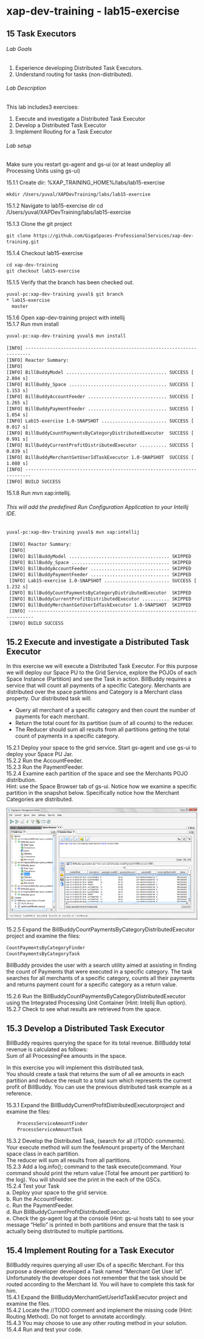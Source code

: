 # xap-dev-training - lab15-exercise

## 15	Task Executors

###### Lab Goals
1.  Experience developing Distributed Task Executors.
2.  Understand routing for tasks (non-distributed).
###### Lab Description
This lab includes3 exercises:
1. 	Execute and investigate a Distributed Task Executor
2.	Develop a Distributed Task Executor
3. 	Implement Routing for a Task Executor
###### Lab setup
Make sure you restart gs-agent and gs-ui (or at least undeploy all Processing Units using gs-ui)

15.1.1 Create dir: %XAP_TRAINING_HOME%/labs/lab15-exercise

    mkdir /Users/yuval/XAPDevTraining/labs/lab15-exercise

15.1.2 Navigate to lab15-exercise dir
    cd /Users/yuval/XAPDevTraining/labs/lab15-exercise

15.1.3 Clone the git project

    git clone https://github.com/GigaSpaces-ProfessionalServices/xap-dev-training.git

15.1.4 Checkout lab15-exercise

    cd xap-dev-training
    git checkout lab15-exercise
    
15.1.5 Verify that the branch has been checked out.

    yuval-pc:xap-dev-training yuval$ git branch
    * lab15-exercise
      master
               
15.1.6 Open xap-dev-training project with intellij <br />
15.1.7 Run mvn install

    yuval-pc:xap-dev-training yuval$ mvn install
    
    [INFO] ------------------------------------------------------------------------
    [INFO] Reactor Summary:
    [INFO] 
    [INFO] BillBuddyModel ..................................... SUCCESS [  2.804 s]
    [INFO] BillBuddy_Space .................................... SUCCESS [  1.153 s]
    [INFO] BillBuddyAccountFeeder ............................. SUCCESS [  1.265 s]
    [INFO] BillBuddyPaymentFeeder ............................. SUCCESS [  1.054 s]
    [INFO] Lab15-exercise 1.0-SNAPSHOT ........................ SUCCESS [  0.017 s]
    [INFO] BillBuddyCountPaymentsByCategoryDistributedExecutor  SUCCESS [  0.991 s]
    [INFO] BillBuddyCurrentProfitDistributedExecutor .......... SUCCESS [  0.839 s]
    [INFO] BillBuddyMerchantGetUserIdTaskExecutor 1.0-SNAPSHOT  SUCCESS [  1.080 s]
    [INFO] ------------------------------------------------------------------------
    [INFO] BUILD SUCCESS



15.1.8 Run mvn xap:intellij.
###### This will add the predefined Run Configuration Application to your Intellij IDE.

    yuval-pc:xap-dev-training yuval$ mvn xap:intellij
    
     [INFO] Reactor Summary:
     [INFO] 
     [INFO] BillBuddyModel ..................................... SKIPPED
     [INFO] BillBuddy_Space .................................... SKIPPED
     [INFO] BillBuddyAccountFeeder ............................. SKIPPED
     [INFO] BillBuddyPaymentFeeder ............................. SKIPPED
     [INFO] Lab15-exercise 1.0-SNAPSHOT ........................ SUCCESS [  1.232 s]
     [INFO] BillBuddyCountPaymentsByCategoryDistributedExecutor  SKIPPED
     [INFO] BillBuddyCurrentProfitDistributedExecutor .......... SKIPPED
     [INFO] BillBuddyMerchantGetUserIdTaskExecutor 1.0-SNAPSHOT  SKIPPED
     [INFO] ------------------------------------------------------------------------
     [INFO] BUILD SUCCESS
     
## 15.2	Execute and investigate a Distributed Task Executor
In this exercise we will execute a Distributed Task Executor. 
For this purpose we will deploy our Space PU to the Grid Service, 
explore the POJOs of each Space Instance (Partition) and see the Task in action.
BillBuddy requires a service that will count all payments of a specific Category.
Merchants are distributed over the space partitions and Category is a Merchant class property. 
Our distributed task will:
*   Query all merchant of a specific category and then count 
    the number of payments for each merchant.
*   Return the total count for its partition (sum of all counts) to the reducer.
*   The Reducer should sum all results from all partitions getting the 
    total count of payments in a specific category.
    
15.2.1	Deploy your space to the grid service. 
        Start gs-agent and use gs-ui to deploy your Space PU Jar. <br />
15.2.2	Run the AccountFeeder. <br />
15.2.3	Run the PaymentFeeder. <br />
15.2.4	Examine each partition of the space and see the Merchants POJO distribution. <br /> 
Hint: use the Space Browser tab of gs-ui. 
Notice how we examine a specific partition in the snapshot below.
Specifically notice how the Merchant Categories are distributed.

![Screenshot](./Pictures/Picture1.png)

15.2.5	Expand the BillBuddyCountPaymentsByCategoryDistributedExecutor project 
        and examine the files: <br />

    CountPaymentsByCategoryFinder
    CountPaymentsByCategoryTask

BillBuddy provides the user with a search utility aimed at assisting 
in finding the count of Payments that were executed in a specific category. 
The task searches for all merchants of a specific category, 
counts all their payments and returns payment count for a specific category 
as a return value.

15.2.6	Run the BillBuddyCountPaymentsByCategoryDistributedExecutor 
        using the Integrated Processing Unit Container (Hint: Intellij Run option). <br /> 
15.2.7	Check to see what results are retrieved from the space.

## 15.3	Develop a Distributed Task Executor

BillBuddy requires querying the space for its total revenue. 
BillBuddy total revenue is calculated as follows: <br />
Sum of all ProcessingFee amounts in the space. <br /> 

In this exercise you will implement this distributed task. <br /> 
You should create a task that returns the sum of all ee amounts in each partition
and reduce the result to a total sum which represents the current profit of BillBuddy.
You can use the previous distributed task example as a reference.  

15.3.1	Expand the BillBuddyCurrentProfitDistributedExecutorproject and examine the files: 

        ProcessServiceAmountFinder
        ProcessServiceAmountTask
        
15.3.2	Develop the Distributed Task, (search for all //TODO: comments). <br />
Your execute method will sum the feeAmount property of the Merchant space class in each partition. <br /> 
The reducer will sum all results from all partitions. <br /> 
15.2.3	Add a log.info(); command to the task execute()command. 
Your command should print the return value (Total fee amount per partition) to the log). 
You will should see the print in the each of the GSCs. <br />
15.2.4	Test your Task <br />
a.	Deploy your space to the grid service. <br />
b.	Run the AccountFeeder. <br />
c.	Run the PaymentFeeder. <br />
d.	Run BillBuddyCurrentProfitDistributedExecutor. <br />
e.	Check the gs-agent log at the console (Hint: gs-ui hosts tab) 
    to see your message “Hello” is printed in both partitions and 
    ensure that the task is actually being distributed to multiple partitions.

## 15.4	Implement Routing for a Task Executor

BillBuddy requires querying all user IDs of a specific Merchant. 
For this purpose a developer developed a Task named “Merchant Get User Id”. <br />
Unfortunately the developer does not remember that the task
should be routed according to the Merchant Id. You will have to complete this task for him. <br />
15.4.1	Expand the BillBuddyMerchantGetUserIdTaskExecutor  project and examine the files. <br /> 
15.4.2	Locate the //TODO comment and implement the missing code (Hint: Routing Method). 
Do not forget to annotate accordingly. <br />
15.4.3	You may choose to use any other routing method in your solution. <br />
15.4.4	Run and test your code. <br />